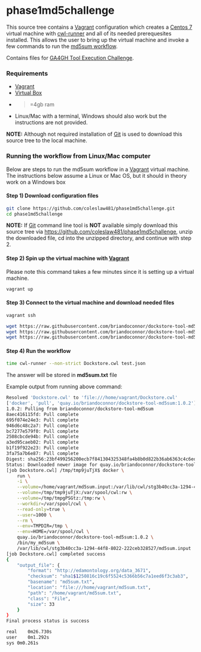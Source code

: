 [challenge]: https://www.synapse.org/#!Synapse:syn8080249/wiki/412159
[cwlrunner]: https://github.com/common-workflow-language/cwltool
[vagrant]: https://www.vagrantup.com/
[virtualbox]: https://www.virtualbox.org/wiki/VirtualBox
[git]: https://git-scm.com/
[centos]: https://www.centos.org/
[md5sumtool]: https://dockstore.org/containers/quay.io/briandoconnor/dockstore-tool-md5sum
# phase1md5challenge

This source tree contains a [Vagrant][vagrant] configuration which creates a [Centos 7][centos] virtual machine with [cwl-runner][cwlrunner] and all of its needed prerequesites installed. This allows the user to bring up the virtual machine and invoke a few commands to run the [md5sum workflow][md5sumtool].

Contains files for [GA4GH Tool Execution Challenge][challenge].

### Requirements 

* [Vagrant][vagrant]
* [Virtual Box][virtualbox]
* >=4gb ram
* Linux/Mac with a terminal, Windows should also work but the instructions are not provided.

**NOTE:** Although not required installation of [Git][git] is used to download this source tree to the local machine.

### Running the workflow from Linux/Mac computer

Below are steps to run the md5sum workflow in a [Vagrant][vagrant] virtual machine. The instructions below assume a Linux or Mac OS, but it should in theory work on a Windows box 

#### Step 1) Download configuration files


```Bash
git clone https://github.com/coleslaw481/phase1md5challenge.git
cd phase1md5challenge
```
**NOTE:** If [Git][git] command line tool is **NOT** available simply download this source tree via https://github.com/coleslaw481/phase1md5challenge, unzip the downloaded file, cd into the unzipped directory, and continue with step 2.

#### Step 2) Spin up the virtual machine with [Vagrant][vagrant]

Please note this command takes a few minutes since it is setting up a virtual machine.

```Bash
vagrant up
```

#### Step 3) Connect to the virtual machine and download needed files

```Bash
vagrant ssh

wget https://raw.githubusercontent.com/briandoconnor/dockstore-tool-md5sum/master/Dockstore.cwl
wget https://raw.githubusercontent.com/briandoconnor/dockstore-tool-md5sum/master/md5sum.input
wget https://raw.githubusercontent.com/briandoconnor/dockstore-tool-md5sum/master/test.json
```

#### Step 4) Run the workflow

```Bash
time cwl-runner --non-strict Dockstore.cwl test.json
```

The answer will be stored in **md5sum.txt** file

Example output from running above command:

```Bash
Resolved 'Dockstore.cwl' to 'file:///home/vagrant/Dockstore.cwl'
['docker', 'pull', 'quay.io/briandoconnor/dockstore-tool-md5sum:1.0.2']
1.0.2: Pulling from briandoconnor/dockstore-tool-md5sum
8aec416115fd: Pull complete 
695f074e24e3: Pull complete 
946d6c48c2a7: Pull complete 
bc7277e579f0: Pull complete 
2508cbcde94b: Pull complete 
a3ed95caeb02: Pull complete 
b1f19f922e23: Pull complete 
3fa75a7b6e87: Pull complete 
Digest: sha256:23bf499256200ecb7f841304325348fa4b8b0d822b36ab6363c4c6ed857d120f
Status: Downloaded newer image for quay.io/briandoconnor/dockstore-tool-md5sum:1.0.2
[job Dockstore.cwl] /tmp/tmp9juTjX$ docker \
    run \
    -i \
    --volume=/home/vagrant/md5sum.input:/var/lib/cwl/stg3b40cc3a-1294-44f8-8022-222ceb328527/md5sum.input:ro \
    --volume=/tmp/tmp9juTjX:/var/spool/cwl:rw \
    --volume=/tmp/tmpgPSGtz:/tmp:rw \
    --workdir=/var/spool/cwl \
    --read-only=true \
    --user=1000 \
    --rm \
    --env=TMPDIR=/tmp \
    --env=HOME=/var/spool/cwl \
    quay.io/briandoconnor/dockstore-tool-md5sum:1.0.2 \
    /bin/my_md5sum \
    /var/lib/cwl/stg3b40cc3a-1294-44f8-8022-222ceb328527/md5sum.input
[job Dockstore.cwl] completed success
{
    "output_file": {
        "format": "http://edamontology.org/data_3671", 
        "checksum": "sha1$1250816c19c6f5524c5366b56c7a1eed6f3c3ab3", 
        "basename": "md5sum.txt", 
        "location": "file:///home/vagrant/md5sum.txt", 
        "path": "/home/vagrant/md5sum.txt", 
        "class": "File", 
        "size": 33
    }
}
Final process status is success

real	0m26.730s
user	0m1.292s
sys	0m0.261s
```
